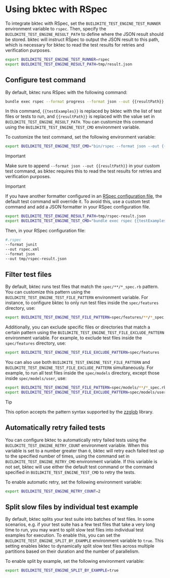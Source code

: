 # Using bktec with RSpec
To integrate bktec with RSpec, set the `BUILDKITE_TEST_ENGINE_TEST_RUNNER` environment variable to `rspec`. Then, specify the `BUILDKITE_TEST_ENGINE_RESULT_PATH` to define where the JSON result should be stored. bktec will instruct RSpec to output the JSON result to this path, which is necessary for bktec to read the test results for retries and verification purposes.

```sh
export BUILDKITE_TEST_ENGINE_TEST_RUNNER=rspec
export BUILDKITE_TEST_ENGINE_RESULT_PATH=tmp/result.json
```

## Configure test command
By default, bktec runs RSpec with the following command:

```sh
bundle exec rspec --format progress --format json --out {{resultPath}} {{testExamples}}
```

In this command, `{{testExamples}}` is replaced by bktec with the list of test files or tests to run, and `{{resultPath}}` is replaced with the value set in `BUILDKITE_TEST_ENGINE_RESULT_PATH`. You can customize this command using the `BUILDKITE_TEST_ENGINE_TEST_CMD` environment variable.

To customize the test command, set the following environment variable:
```sh
export BUILDKITE_TEST_ENGINE_TEST_CMD="bin/rspec --format json --out {{resultPath}} {{testExamples}}"
```

> [!IMPORTANT]
> Make sure to append `--format json --out {{resultPath}}` in your custom test command, as bktec requires this to read the test results for retries and verification purposes.

> [!IMPORTANT]
> If you have another formatter configured in an [RSpec configuration file](https://rspec.info/features/3-13/rspec-core/configuration/read-options-from-file/), the default test command will override it. To avoid this, use a custom test command and add a JSON formatter in your RSpec configuration file.

```sh
export BUILDKITE_TEST_ENGINE_RESULT_PATH=tmp/rspec-result.json
export BUILDKITE_TEST_ENGINE_TEST_CMD="bundle exec rspec {{testExamples}}"
```

Then, in your RSpec configuration file:

```sh
#.rspec
--format junit
--out rspec.xml
--format json
--out tmp/rspec-result.json
```

## Filter test files
By default, bktec runs test files that match the `spec/**/*_spec.rb` pattern. You can customize this pattern using the `BUILDKITE_TEST_ENGINE_TEST_FILE_PATTERN` environment variable. For instance, to configure bktec to only run test files inside the `spec/features` directory, use:

```sh
export BUILDKITE_TEST_ENGINE_TEST_FILE_PATTERN=spec/features/**/*_spec.rb
```

Additionally, you can exclude specific files or directories that match a certain pattern using the `BUILDKITE_TEST_ENGINE_TEST_FILE_EXCLUDE_PATTERN` environment variable. For example, to exclude test files inside the `spec/features` directory, use:

```sh
export BUILDKITE_TEST_ENGINE_TEST_FILE_EXCLUDE_PATTERN=spec/features
```

You can also use both `BUILDKITE_TEST_ENGINE_TEST_FILE_PATTERN` and `BUILDKITE_TEST_ENGINE_TEST_FILE_EXCLUDE_PATTERN` simultaneously. For example, to run all test files inside the `spec/models` directory, except those inside `spec/models/user`, use:

```sh
export BUILDKITE_TEST_ENGINE_TEST_FILE_PATTERN=spec/models/**/*_spec.rb
export BUILDKITE_TEST_ENGINE_TEST_FILE_EXCLUDE_PATTERN=spec/models/user
```

> [!TIP]
> This option accepts the pattern syntax supported by the [zzglob](https://github.com/DrJosh9000/zzglob?tab=readme-ov-file#pattern-syntax) library.

## Automatically retry failed tests
You can configure bktec to automatically retry failed tests using the `BUILDKITE_TEST_ENGINE_RETRY_COUNT` environment variable. When this variable is set to a number greater than `0`, bktec will retry each failed test up to the specified number of times, using the command set in `BUILDKITE_TEST_ENGINE_RETRY_CMD` environment variable. If this variable is not set, bktec will use either the default test command or the command specified in `BUILDKITE_TEST_ENGINE_TEST_CMD` to retry the tests.

To enable automatic retry, set the following environment variable:
```sh
export BUILDKITE_TEST_ENGINE_RETRY_COUNT=2
```

## Split slow files by individual test example
By default, bktec splits your test suite into batches of test files. In some scenarios, e.g. if your test suite has a few test files that take a very long time to run, you may want to split slow test files into individual test examples for execution. To enable this, you can set the `BUILDKITE_TEST_ENGINE_SPLIT_BY_EXAMPLE` environment variable to `true`. This setting enables bktec to dynamically split slow test files across multiple partitions based on their duration and the number of parallelism.

To enable split by example, set the following environment variable:
```sh
export BUILDKITE_TEST_ENGINE_SPLIT_BY_EXAMPLE=true
```
